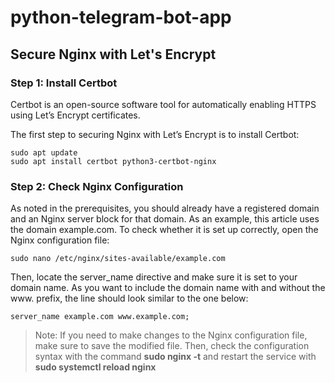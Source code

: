 # python-telegram-bot-app


## Secure Nginx with Let's Encrypt
### Step 1: Install Certbot
Certbot is an open-source software tool for automatically enabling HTTPS using Let’s Encrypt certificates.

The first step to securing Nginx with Let’s Encrypt is to install Certbot:
```
sudo apt update
sudo apt install certbot python3-certbot-nginx
```
### Step 2: Check Nginx Configuration
As noted in the prerequisites, you should already have a registered domain and an Nginx server block for that domain. As an example, this article uses the domain example.com.
To check whether it is set up correctly, open the Nginx configuration file:
```
sudo nano /etc/nginx/sites-available/example.com
```
Then, locate the server_name directive and make sure it is set to your domain name. As you want to include the domain name with and without the www. prefix, the line should look similar to the one below:
```
server_name example.com www.example.com;
```
>Note: If you need to make changes to the Nginx configuration file, make sure to save the modified file. Then, check the configuration syntax with the command **sudo nginx -t** and restart the service with **sudo systemctl reload nginx**

